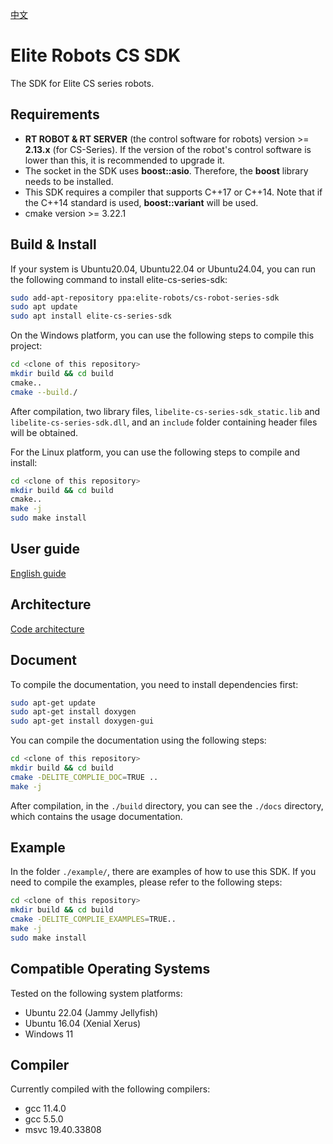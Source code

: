 [中文](./README.cn.md)
# Elite Robots CS SDK

The SDK for Elite CS series robots.

## Requirements
 * **RT ROBOT & RT SERVER** (the control software for robots) version >= **2.13.x** (for CS-Series). If the version of the robot's control software is lower than this, it is recommended to upgrade it.
 * The socket in the SDK uses **boost::asio**. Therefore, the **boost** library needs to be installed.
 * This SDK requires a compiler that supports C++17 or C++14. Note that if the C++14 standard is used, **boost::variant** will be used.
 * cmake version >= 3.22.1

## Build & Install
If your system is Ubuntu20.04, Ubuntu22.04 or Ubuntu24.04, you can run the following command to install elite-cs-series-sdk:
```bash
sudo add-apt-repository ppa:elite-robots/cs-robot-series-sdk
sudo apt update
sudo apt install elite-cs-series-sdk
```

On the Windows platform, you can use the following steps to compile this project:
```bash
cd <clone of this repository>
mkdir build && cd build
cmake..
cmake --build./
```
After compilation, two library files, `libelite-cs-series-sdk_static.lib` and `libelite-cs-series-sdk.dll`, and an `include` folder containing header files will be obtained.

For the Linux platform, you can use the following steps to compile and install:
```bash
cd <clone of this repository>
mkdir build && cd build
cmake..
make -j
sudo make install
```

## User guide
[English guide](./doc/UserGuide/en/UserGuide.en.md)

## Architecture
[Code architecture](./doc/Architecture/Arch.en.md)

## Document
To compile the documentation, you need to install dependencies first:
```bash
sudo apt-get update
sudo apt-get install doxygen
sudo apt-get install doxygen-gui
```

You can compile the documentation using the following steps:
```bash
cd <clone of this repository>
mkdir build && cd build
cmake -DELITE_COMPLIE_DOC=TRUE ..
make -j
```
After compilation, in the `./build` directory, you can see the `./docs` directory, which contains the usage documentation.

## Example
In the folder `./example/`, there are examples of how to use this SDK. If you need to compile the examples, please refer to the following steps:
```bash
cd <clone of this repository>
mkdir build && cd build
cmake -DELITE_COMPLIE_EXAMPLES=TRUE..
make -j
sudo make install
```

## Compatible Operating Systems
Tested on the following system platforms:

 * Ubuntu 22.04 (Jammy Jellyfish)
 * Ubuntu 16.04 (Xenial Xerus)
 * Windows 11

## Compiler
Currently compiled with the following compilers:

 * gcc 11.4.0
 * gcc 5.5.0
 * msvc 19.40.33808